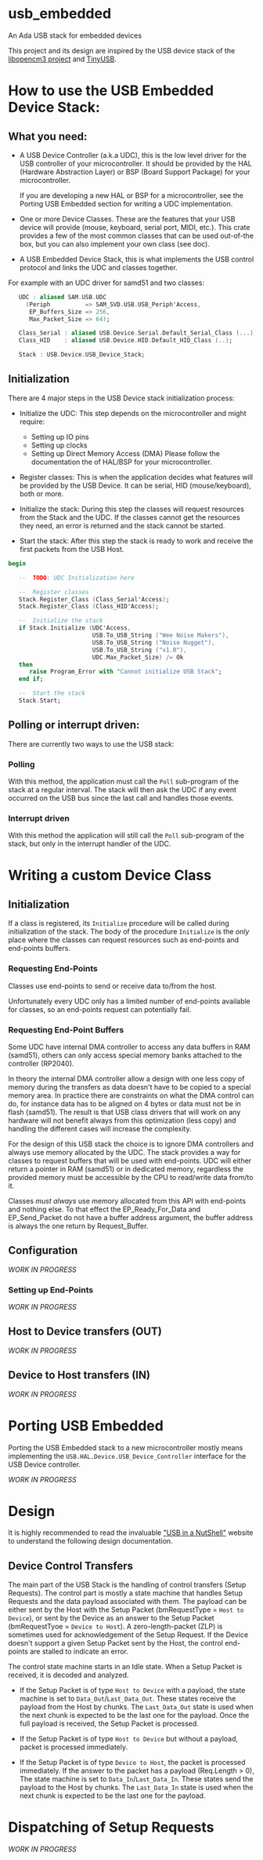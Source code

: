 # usb_embedded
An Ada USB stack for embedded devices

This project and its design are inspired by the USB device stack of the
[libopencm3 project](https://github.com/libopencm3/libopencm3) and
[TinyUSB](https://github.com/hathach/tinyusb).

# How to use the USB Embedded Device Stack:

## What you need:

 - A USB Device Controller (a.k.a UDC), this is the low level driver for the
   USB controller of your microcontroller. It should be provided by the HAL
   (Hardware Abstraction Layer) or BSP (Board Support Package) for your
   microcontroller.

   If you are developing a new HAL or BSP for a microcontroller, see the
   Porting USB Embedded section for writing a UDC implementation.

 - One or more Device Classes. These are the features that your USB device will
   provide (mouse, keyboard, serial port, MIDI, etc.). This crate provides a
   few of the most common classes that can be used out-of-the box, but you can
   also implement your own class (see doc).

 - A USB Embedded Device Stack, this is what implements the USB control
   protocol and links the UDC and classes together.


For example with an UDC driver for samd51 and two classes:

```ada
   UDC : aliased SAM.USB.UDC
     (Periph          => SAM_SVD.USB.USB_Periph'Access,
      EP_Buffers_Size => 256,
      Max_Packet_Size => 64);

   Class_Serial : aliased USB.Device.Serial.Default_Serial_Class (...);
   Class_HID    : aliased USB.Device.HID.Default_HID_Class (..);

   Stack : USB.Device.USB_Device_Stack;
```

## Initialization


There are 4 major steps in the USB Device stack initialization process:

 - Initialize the UDC: This step depends on the microcontroller and might
   require:
    - Setting up IO pins
    - Setting up clocks
    - Setting up Direct Memory Access (DMA)
   Please follow the documentation the of HAL/BSP for your microcontroller.

 - Register classes: This is when the application decides what features will be
   provided by the USB Device. It can be serial, HID (mouse/keyboard), both or
   more.

 - Initialize the stack: During this step the classes will request resources
   from the Stack and the UDC. If the classes cannot get the resources they
   need, an error is returned and the stack cannot be started.

 - Start the stack: After this step the stack is ready to work and receive the
   first packets from the USB Host.

```ada
begin

   --  TODO: UDC Initialization here

   --  Register classes
   Stack.Register_Class (Class_Serial'Access);
   Stack.Register_Class (Class_HID'Access);

   --  Initialize the stack
   if Stack.Initialize (UDC'Access,
                        USB.To_USB_String ("Wee Noise Makers"),
                        USB.To_USB_String ("Noise Nugget"),
                        USB.To_USB_String ("v1.0"),
                        UDC.Max_Packet_Size) /= Ok
   then
      raise Program_Error with "Cannot initialize USB Stack";
   end if;

   --  Start the stack
   Stack.Start;
```

## Polling or interrupt driven:

There are currently two ways to use the USB stack:

### Polling

With this method, the application must call the `Poll` sub-program of the stack
at a regular interval. The stack will then ask the UDC if any event occurred on
the USB bus since the last call and handles those events.

### Interrupt driven

With this method the application will still call the `Poll` sub-program of the
stack, but only in the interrupt handler of the UDC.

# Writing a custom Device Class

## Initialization

If a class is registered, its `Initialize` procedure will be called during
initialization of the stack. The body of the procedure `Initialize` is the
*only* place where the classes can request resources such as end-points and
end-points buffers.

### Requesting End-Points

Classes use end-points to send or receive data to/from the host.

Unfortunately every UDC only has a limited number of end-points available for
classes, so an end-points request can potentially fail.

### Requesting End-Point Buffers

Some UDC have internal DMA controller to access any data buffers in RAM
(samd51), others can only access special memory banks attached to the
controller (RP2040).

In theory the internal DMA controller allow a design with one less copy of
memory during the transfers as data doesn't have to be copied to a special
memory area. In practice there are constraints on what the DMA control can do,
for instance data has to be aligned on 4 bytes or data must not be in flash
(samd51). The result is that USB class drivers that will work on any hardware
will not benefit always from this optimization (less copy) and handling the
different cases will increase the complexity.

For the design of this USB stack the choice is to ignore DMA controllers and
always use memory allocated by the UDC. The stack provides a way for classes to
request buffers that will be used with end-points. UDC will either return a
pointer in RAM (samd51) or in dedicated memory, regardless the provided memory
must be accessible by the CPU to read/write data from/to it.

Classes *must always* use memory allocated from this API with end-points and
nothing else. To that effect the EP_Ready_For_Data and EP_Send_Packet do not
have a buffer address argument, the buffer address is always the one return by
Request_Buffer.

## Configuration

*WORK IN PROGRESS*

### Setting up End-Points

*WORK IN PROGRESS*

## Host to Device transfers (OUT)

*WORK IN PROGRESS*

## Device to Host transfers (IN)

*WORK IN PROGRESS*

# Porting USB Embedded

Porting the USB Embedded stack to a new microcontroller mostly means
implementing the `USB.HAL.Device.USB_Device_Controller` interface for the USB
Device controller.

*WORK IN PROGRESS*

# Design

It is highly recommended to read the invaluable ["USB in a
NutShell"](https://www.beyondlogic.org/usbnutshell/usb1.shtml) website to
understand the following design documentation.

## Device Control Transfers

The main part of the USB Stack is the handling of control transfers (Setup
Requests). The control part is mostly a state machine that handles Setup
Requests and the data payload associated with them. The payload can be either
sent by the Host with the Setup Packet (bmRequestType = `Host to Device`), or
sent by the Device as an answer to the Setup Packet (bmRequestTyoe = `Device to
Host`). A zero-length-packet (ZLP) is sometimes used for acknowledgement of the
Setup Request. If the Device doesn't support a given Setup Packet sent by the
Host, the control end-points are stalled to indicate an error.

The control state machine starts in an Idle state. When a Setup Packet is
received, it is decoded and analyzed.

 - If the Setup Packet is of type `Host to Device` with a payload, the state
   machine is set to `Data_Out`/`Last_Data_Out`. These states receive the
   payload from the Host by chunks. The `Last_Data_Out` state is used when the
   next chunk is expected to be the last one for the payload. Once the full
   payload is received, the Setup Packet is processed.

 - If the Setup Packet is of type `Host to Device` but without a payload,
   packet is processed immediately.

 - If the Setup Packet is of type `Device to Host`, the packet is processed
   immediately. If the answer to the packet has a payload (Req.Length > 0), The
   state machine is set to `Data_In`/`Last_Data_In`. These states send the
   payload to the Host by chunks. The `Last_Data_In` state is used when the
   next chunk is expected to be the last one for the payload.


# Dispatching of Setup Requests

*WORK IN PROGRESS*
